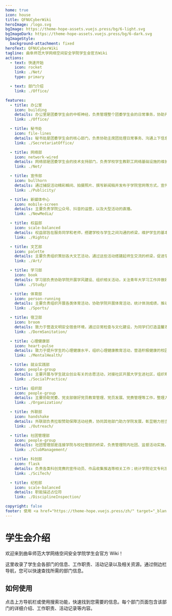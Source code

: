 ```yaml
---
home: true
icon: house
title: QFNUCyberWiki
heroImage: /logo.svg
bgImage: https://theme-hope-assets.vuejs.press/bg/6-light.svg
bgImageDark: https://theme-hope-assets.vuejs.press/bg/6-dark.svg
bgImageStyle:
  background-attachment: fixed
heroText: QFNUCyberWiki
tagline: 曲阜师范大学网络空间安全学院学生会官方Wiki
actions:
  - text: 快速开始
    icon: rocket
    link: ./Net/
    type: primary

  - text: 部门介绍
    link: ./Office/

features:
  - title: 办公室
    icon: building
    details: 办公室是团委学生会的中枢神经，负责管理整个团委学生会的日常事务，协助开展大型活动，负责与老师沟通，作为老师、主席团与其他部门之间的桥梁，促进学生会各个部门的统筹和协调。
    link: ./Office/

  - title: 秘书处
    icon: file-lines
    details: 秘书处是团委学生会的核心部门，负责协助主席团处理日常事务、沟通上下信息、起草管理文件文案，并在学院活动中发挥枢纽作用和中坚力量。
    link: ./SecretariatOffice/

  - title: 网络部
    icon: network-wired
    details: 网络部是团委学生会的技术支持部门，负责学校学生教职工网络基础设施的维护、网络安全防护、网络资源管理以及网络技术支持。
    link: ./Net/

  - title: 宣传部
    icon: bullhorn
    details: 通过捕捉活动精彩瞬间、拍摄照片、撰写新闻稿并发布于学院官网等方式，宣传学院各类活动，彰显学院精神面貌与学风建设成果，激发学生参与热情，推动学院发展。
    link: ./Publicity/

  - title: 新媒体中心
    icon: mobile-screen
    details: 主要负责学院公众号、抖音的运营，以及大型活动的直播。
    link: ./NewMedia/

  - title: 权益部
    icon: scale-balanced
    details: 权益部旨在服务同学和老师，搭建学校与学生之间沟通的桥梁，维护学生的基本权益，及时反馈同学们日常生活中的诉求，为同学们排忧解难。
    link: ./Rights/

  - title: 文艺部
    icon: palette
    details: 主要负责组织策划各大文艺活动，通过这些活动搭建起师生交流的桥梁，促进学院文化的繁荣和学生综合素质的全面发展。
    link: ./Art/

  - title: 学习部
    icon: book
    details: 学习部负责协助学院开展学风建设、组织相关活动，关注青年大学习工作并做好督促、核验与统计，同时加强与班委沟通，及时解决同学们学习方面的问题。
    link: ./Study/

  - title: 体育部
    icon: person-running
    details: 主要负责组织开展各类体育活动，协助学院开展体育活动，统计体测成绩，推动体育文化建设，提高师生身体素质和运动水平。
    link: ./Sports/

  - title: 宿卫部
    icon: broom
    details: 致力于营造文明安全宿舍环境，通过日常检查与文化建设，为同学们打造温馨港湾。
    link: ./DormSanitation/

  - title: 心理健康部
    icon: heart-pulse
    details: 致力于提升学生的心理健康水平，组织心理健康教育活动，营造积极健康的校园心理环境。
    link: ./MentalHealth/

  - title: 就业实践部
    icon: people-group
    details: 主要开展与学生就业创业有关的志愿活动，对接社区开展大学生进社区，组织寒暑假社会实践以及青鸟计划。
    link: ./SocialPractice/

  - title: 组织部
    icon: people-group
    details: 主要协助党委、党支部做好党员教育管理、党员发展、党费管理等工作，整理入党材料，组织时政学习和宣传，提高同学政治素养与思想觉悟，引导同学积极向党组织靠拢。
    link: ./Organization/

  - title: 外联部
    icon: handshake
    details: 外联部负责拉取赞助保障活动经费，协同其他部门助力学院发展，彰显魅力担当。
    link: ./Outreach/

  - title: 社团管理部
    icon: people-group
    details: 社团管理部是连接学院与校社管部的桥梁，负责管理院内社团、监督活动实施，并通过策划丰富活动促进学生全面发展。
    link: ./ClubManagement/

  - title: 科创部
    icon: flask
    details: 负责各类科创竞赛的宣传动员、作品收集推选等相关工作；统计学院论文专利及竞赛情况；收集整理科创比赛相关信息。
    link: ./SciTech/

  - title: 纪检部
    icon: scale-balanced
    details: 职能描述占位符
    link: ./DisciplineInspection/

copyright: false
footer: 使用 <a href="https://theme-hope.vuejs.press/zh/" target="_blank">VuePress Theme Hope</a> 主题 | MIT 协议, 版权所有 © 2025-至今 QFNUCyberWiki
---
```


# 学生会介绍

欢迎来到曲阜师范大学网络空间安全学院学生会官方 Wiki！

这里收录了学生会各部门的信息、工作职责、活动记录以及相关资源。通过侧边栏导航，您可以快速查找所需的部门信息。

## 如何使用

点击上方导航栏或使用搜索功能，快速找到您需要的信息。每个部门页面包含该部门的详细介绍、工作职责、活动记录等内容。
